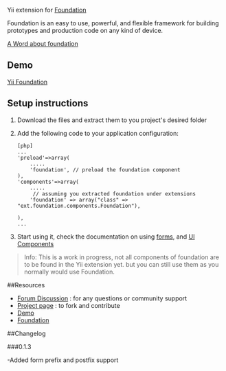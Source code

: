 Yii extension for [Foundation](http://foundation.zurb.com/ "Foundation")

Foundation is an easy to use, powerful, and flexible framework for building prototypes and production code on any kind of device.

[A Word about foundation](http://www.alistapart.com/articles/dive-into-responsive-prototyping-with-foundation/ "A List Apart")

## Demo
[Yii Foundation](http://foundation3.oakwebdev.com/?utm_source=github&utm_medium=readme&utm_campaign=v0.1.0 "Yii Foundation")

## Setup instructions

1. Download the files and extract them to you project's desired folder
2. Add the following code to your application configuration:

    ~~~
    [php]
    ...
    'preload'=>array(
        .....
        'foundation', // preload the foundation component
    ),
    'components'=>array(
        .....
         // assuming you extracted foundation under extensions
        'foundation' => array("class" => "ext.foundation.components.Foundation"),
        
    ),
    ...
    ~~~

3. Start using it, check the documentation on using [forms](http://foundation3.oakwebdev.com/index.php?r=site/forms "forms"), and [UI Components](http://foundation3.oakwebdev.com/index.php?r=site/ui "UI Elements")

> Info: This is a work in progress, not all components of foundation are to be found in the Yii extension yet. but you can still use them as you normally would use Foundation.

##Resources
 * [Forum Discussion](http://www.yiiframework.com/forum/index.php/topic/30716-extension-foundation/ "Forum Discussion") : for any questions or community support
 * [Project page](https://github.com/Asgaroth/foundation "Project page") : to fork and contribute
 * [Demo](http://foundation3.oakwebdev.com/ "Demo")
 * [Foundation](http://foundation.zurb.com/ "Foundation")

##Changelog

###0.1.3

-Added form prefix and postfix support



